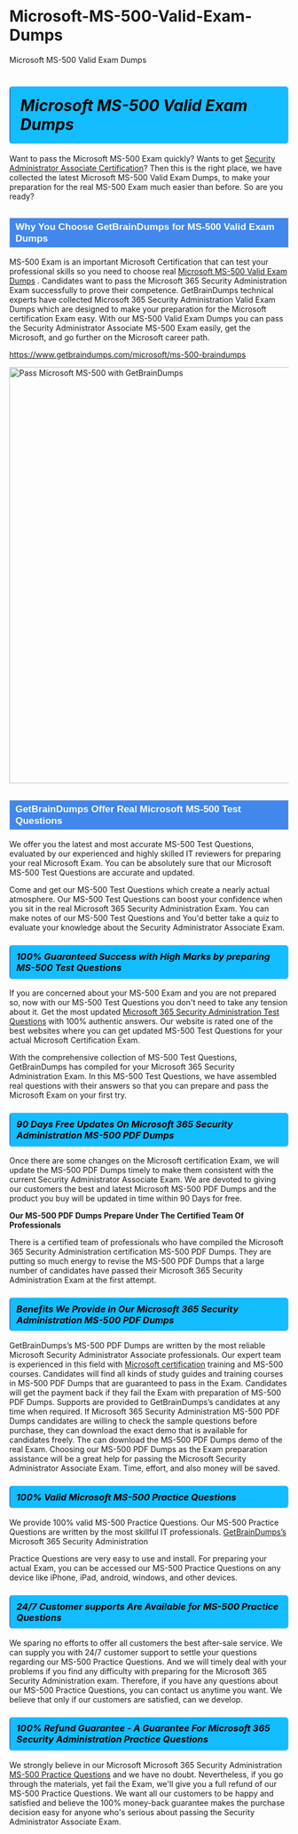 # Microsoft-MS-500-Valid-Exam-Dumps
Microsoft MS-500 Valid Exam Dumps
<h1><strong><span style="display: block; color: #000000; background: #14BDFF; border: 0.5px solid #AED6F1; border-left: 3px solid #3498DB; padding: .6em; border-radius: 6px;">                     <em>Microsoft MS-500 <span class="exam_variation">Valid Exam Dumps</span> </em>                </span></strong>            </h1>                        <p>Want to pass the Microsoft MS-500 Exam quickly? Wants to get <a href="https://www.getbraindumps.com/microsoft/security-administrator-associate-braindumps.html">Security Administrator Associate Certification</a>?  Then this is the right place, we have collected the             latest Microsoft MS-500 <span class="exam_variation">Valid Exam Dumps</span>, to make your preparation for the real MS-500 Exam much easier than before. So are you ready?</p>                        <h2 style="background: #4287ec; border: 1px solid #cccccc; padding: 5px 10px;">                <span style="color: #ffffff;">                    <span style="font-size: 11pt;">                        <span style="line-height: normal;">                            <span style="font-family: Calibri,sans-serif;">                                <strong>                                    <span style="font-size: 13.0pt;">Why You Choose GetBrainDumps for MS-500 <span class="exam_variation">Valid Exam Dumps</span></span>                                </strong>                            </span>                        </span>                    </span>                </span>            </h2>                        <p>MS-500 Exam is an important Microsoft Certification that can test your professional skills so you need to choose real <a href="https://www.getbraindumps.com/microsoft/ms-500-braindumps">Microsoft MS-500 <span class="exam_variation">Valid Exam Dumps</span></a> .             Candidates want to pass the Microsoft 365 Security Administration Exam successfully to prove their competence. GetBrainDumps technical experts             have collected Microsoft 365 Security Administration <span class="exam_variation">Valid Exam Dumps</span> which are designed to make your preparation for the Microsoft certification Exam easy. With our             MS-500 <span class="exam_variation">Valid Exam Dumps</span> you can pass the Security Administrator Associate MS-500 Exam easily, get the Microsoft, and go further on the Microsoft career path.</p>                        <p><a href="https://www.getbraindumps.com/microsoft/ms-500-braindumps">https://www.getbraindumps.com/microsoft/ms-500-braindumps</a></p>                        <p><a href="https://www.getbraindumps.com/"><img src="https://www.getbraindumps.com/images/get-updated-exam-questions-with-discount-getbraindumps.jpg" class="postImage" alt="Pass Microsoft MS-500 with GetBrainDumps" width="750"></a></p>                            <h2 style="background: #4287ec; border: 1px solid #cccccc; padding: 5px 10px;">                <span style="color: #ffffff;">                    <span style="font-size: 11pt;">                        <span style="line-height: normal;">                            <span style="font-family: Calibri,sans-serif;">                                <strong>                                    <span style="font-size: 13.0pt;">GetBrainDumps Offer Real Microsoft MS-500 <span class="exam_variation2">Test Questions</span></span>                                </strong>                            </span>                        </span>                    </span>                </span>            </h2>                        <p>We offer you the latest and most accurate MS-500 <span class="exam_variation2">Test Questions</span>, evaluated by our experienced and highly skilled IT reviewers for preparing your             real Microsoft Exam. You can be absolutely sure that our Microsoft MS-500 <span class="exam_variation2">Test Questions</span> are accurate and updated.</p>                        <p>Come and get our MS-500 <span class="exam_variation2">Test Questions</span> which create a nearly actual atmosphere. Our MS-500 <span class="exam_variation2">Test Questions</span> can boost your confidence when you sit             in the real Microsoft 365 Security Administration Exam. You can make notes of our MS-500 <span class="exam_variation2">Test Questions</span> and You'd better take a quiz to evaluate             your knowledge about the Security Administrator Associate Exam.</p>                        <h3>                <strong>                    <span style="display: block; color: #000000; background: #14BDFF; border: 0.5px solid #AED6F1; border-left: 3px solid #3498DB; padding: .6em; border-radius: 6px;">                        <em>100% Guaranteed Success with High Marks by preparing MS-500 <span class="exam_variation2">Test Questions</span></em>                    </span>                </strong>            </h3>                        <p>If you are concerned about your MS-500 Exam and you are not prepared so, now with our MS-500 <span class="exam_variation2">Test Questions</span> you don't need to take any tension about it.            Get the most updated <a href="https://www.getbraindumps.com/microsoft/ms-500-braindumps">Microsoft 365 Security Administration <span class="exam_variation2">Test Questions</span></a> with 100% authentic answers. Our website is rated one of the best websites where you can             get updated MS-500 <span class="exam_variation2">Test Questions</span> for your actual Microsoft Certification Exam.</p>                        <p>With the comprehensive collection of MS-500 <span class="exam_variation2">Test Questions</span>, GetBrainDumps has compiled for your Microsoft 365 Security Administration Exam. In this MS-500 <span class="exam_variation2">Test Questions</span>,             we have assembled real questions with their answers so that you can prepare and pass the Microsoft Exam on your first try.</p>                        <h3>                <strong>                    <span style="display: block; color: #000000; background: #14BDFF; border: 0.5px solid #AED6F1; border-left: 3px solid #3498DB; padding: .6em; border-radius: 6px;">                        <em>90 Days Free Updates On Microsoft 365 Security Administration MS-500 <span class="exam_variation3">PDF Dumps</span></em>                    </span>                </strong>            </h3>                        <p>Once there are some changes on the Microsoft certification Exam, we will update the MS-500 <span class="exam_variation3">PDF Dumps</span> timely to make them consistent with the current             Security Administrator Associate Exam. We are devoted to giving our customers the best and latest Microsoft MS-500 <span class="exam_variation3">PDF Dumps</span> and the product you buy             will be updated in time within 90 Days for free.</p>                        <p><strong>Our MS-500 <span class="exam_variation3">PDF Dumps</span> Prepare Under The Certified Team Of Professionals</strong></p>                        <p>There is a certified team of professionals who have compiled the Microsoft 365 Security Administration certification             MS-500 <span class="exam_variation3">PDF Dumps</span>. They are putting so much energy to revise the MS-500 <span class="exam_variation3">PDF Dumps</span> that a large number of candidates have passed             their Microsoft 365 Security Administration Exam  at the first attempt.</p>                        <h3>                <strong>                    <span style="display: block; color: #000000; background: #14BDFF; border: 0.5px solid #AED6F1; border-left: 3px solid #3498DB; padding: .6em; border-radius: 6px;">                        <em>Benefits We Provide In Our Microsoft 365 Security Administration MS-500 <span class="exam_variation3">PDF Dumps</span></em>                    </span>                </strong>            </h3>                        <p>GetBrainDumps’s MS-500 <span class="exam_variation3">PDF Dumps</span> are written by the most reliable Microsoft Security Administrator Associate professionals. Our expert team is experienced in             this field with <a href="https://www.getbraindumps.com/microsoft-braindumps.html">Microsoft certification</a> training and MS-500 courses. Candidates will find all kinds of study guides and training courses in             MS-500 <span class="exam_variation3">PDF Dumps</span> that are guaranteed to pass in the Exam. Candidates will get the payment back if they fail the Exam with preparation of             MS-500 <span class="exam_variation3">PDF Dumps</span>. Supports are provided to GetBrainDumps’s candidates at any time when required. If Microsoft 365 Security Administration             MS-500 <span class="exam_variation3">PDF Dumps</span> candidates are willing to check the sample questions before purchase, they can download the exact demo that is available             for candidates freely. The can download the MS-500 <span class="exam_variation3">PDF Dumps</span> demo of the real Exam. Choosing our MS-500 <span class="exam_variation3">PDF Dumps</span> as the Exam preparation             assistance will be a great help for passing the Microsoft Security Administrator Associate Exam. Time, effort, and also money will be saved.</p>                        <h3>                <strong>                    <span style="display: block; color: #000000; background: #14BDFF; border: 0.5px solid #AED6F1; border-left: 3px solid #3498DB; padding: .6em; border-radius: 6px;">                        <em>100% Valid Microsoft MS-500 <span class="exam_variation4">Practice Questions</span></em>                    </span>                </strong>            </h3>                        <p>We provide 100% valid MS-500 <span class="exam_variation4">Practice Questions</span>. Our MS-500 <span class="exam_variation4">Practice Questions</span> are written by the most skillful IT professionals. <a href="https://www.getbraindumps.com/">GetBrainDumps’s</a> Microsoft 365 Security Administration</p>            <p> <span class="exam_variation4">Practice Questions</span> are very easy to use and install. For preparing your actual Exam, you can be accessed our MS-500 <span class="exam_variation4">Practice Questions</span> on any device like iPhone, iPad, android, windows, and other devices.</p>                        <h3>                <strong>                    <span style="display: block; color: #000000; background: #14BDFF; border: 0.5px solid #AED6F1; border-left: 3px solid #3498DB; padding: .6em; border-radius: 6px;">                        <em>24/7 Customer supports Are Available for MS-500 <span class="exam_variation4">Practice Questions</span></em>                    </span>                </strong>            </h3>                        <p>We sparing no efforts to offer all customers the best after-sale service. We can supply you with 24/7 customer support to settle your             questions regarding our MS-500 <span class="exam_variation4">Practice Questions</span>. And we will timely deal with your problems if you find any difficulty with preparing for the             Microsoft 365 Security Administration exam. Therefore, if you have any questions about our MS-500 <span class="exam_variation4">Practice Questions</span>, you can contact us             anytime you want. We believe that only if our customers are satisfied, can we develop.</p>                        <h3>                <strong>                    <span style="display: block; color: #000000; background: #14BDFF; border: 0.5px solid #AED6F1; border-left: 3px solid #3498DB; padding: .6em; border-radius: 6px;">                        <em>100% Refund Guarantee - A Guarantee For Microsoft 365 Security Administration <span class="exam_variation4">Practice Questions</span></em>                    </span>                </strong>            </h3>                        <p>We strongly believe in our Microsoft Microsoft 365 Security Administration <a href="https://www.getbraindumps.com/microsoft/ms-500-braindumps">MS-500 <span class="exam_variation4">Practice Questions</span></a> and we have no doubt. Nevertheless, if you go through             the materials, yet fail the Exam, we'll give you a full refund of our MS-500 <span class="exam_variation4">Practice Questions</span>. We want all our customers to be happy and satisfied and             believe the 100% money-back guarantee makes the purchase decision easy for anyone who's serious about passing the Security Administrator Associate Exam.</p>                    
